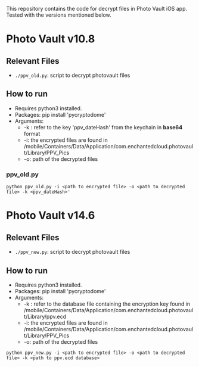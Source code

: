 This repository contains the code for decrypt files in Photo Vault iOS app. Tested with the versions mentioned below.

# Photo Vault v10.8

## Relevant Files
- `./ppv_old.py`: script to decrypt photovault files

## How to run

* Requires python3 installed.
* Packages: pip install 'pycryptodome'
* Arguments:
    * -k : refer to the key 'ppv_dateHash' from the keychain in **base64** format
    * -i: the encrypted files are found in /mobile/Containers/Data/Application/com.enchantedcloud.photovault/Library/PPV_Pics
    * -o: path of the decrypted files

### ppv_old.py
```
python ppv_old.py -i <path to encrypted file> -o <path to decrypted file> -k <ppv_dateHash>'
```
# Photo Vault v14.6

## Relevant Files
- `./ppv_new.py`: script to decrypt photovault files

## How to run

* Requires python3 installed.
* Packages: pip install 'pycryptodome'
* Arguments:
    * -k : refer to the database file containing the encryption key found in /mobile/Containers/Data/Application/com.enchantedcloud.photovault/Library/ppv.ecd
    * -i: the encrypted files are found in /mobile/Containers/Data/Application/com.enchantedcloud.photovault/Library/PPV_Pics
    * -o: path of the decrypted files

```
python ppv_new.py -i <path to encrypted file> -o <path to decrypted file> -k <path to ppv.ecd database>
```